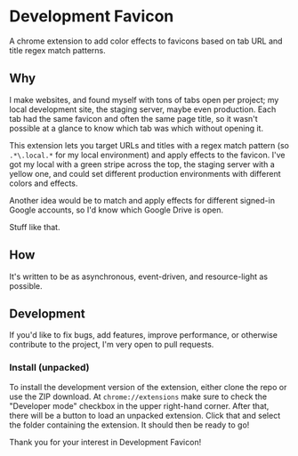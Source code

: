 # Development Favicon

A chrome extension to add color effects to favicons based on tab URL and title regex match patterns.

## Why

I make websites, and found myself
with tons of tabs open per project; my local development site, the staging server, maybe even production.
Each tab had the same favicon and often the same page title, so it wasn't possible at a glance to know
which tab was which without opening it.

This extension lets you target URLs and titles with a regex match pattern (so `.*\.local.*` for my local environment) and
apply effects to the favicon. I've got my local with a green stripe across the top, the staging server with a
yellow one, and could set different production environments with different colors and effects.

Another idea would be to match and apply effects for different signed-in Google accounts, so I'd know which
Google Drive is open.

Stuff like that.

## How

It's written to be as asynchronous, event-driven, and resource-light as possible.

## Development

If you'd like to fix bugs, add features, improve performance, or otherwise contribute to the project, I'm very
open to pull requests.

### Install (unpacked)

To install the development version of the extension, either clone the repo or use the ZIP download. At `chrome://extensions` 
make sure to check the "Developer mode" checkbox in the upper right-hand corner. After that, there will be a button to 
load an unpacked extension. Click that and select the folder containing the extension. It should then be ready to go!

Thank you for your interest in Development Favicon!
